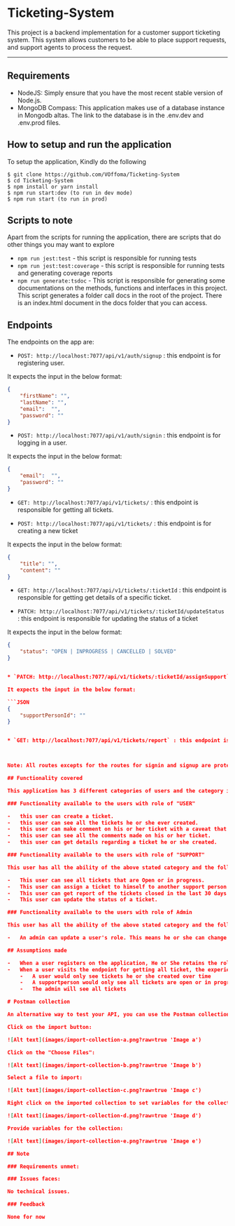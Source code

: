 # Ticketing-System

This project is a backend implementation for a customer support ticketing system. This system allows customers to be able to place support requests, and support agents to process the request.

---

## Requirements

-   NodeJS: Simply ensure that you have the most recent stable version of Node.js.
-   MongoDB Compass: This application makes use of a database instance in Mongodb altas. The link to the database is in the .env.dev and .env.prod files.

## How to setup and run the application

To setup the application, Kindly do the following

    $ git clone https://github.com/VOffoma/Ticketing-System
    $ cd Ticketing-System
    $ npm install or yarn install
    $ npm run start:dev (to run in dev mode)
    $ npm run start (to run in prod)

## Scripts to note

Apart from the scripts for running the application, there are scripts that do other things you may want to explore

-   `npm run jest:test` - this script is responsible for running tests
-   `npm run jest:test:coverage` - this script is responsible for running tests and generating coverage reports
-   `npm run generate:tsdoc` - This script is responsible for generating some documentations on the methods, functions and interfaces in this project. This script generates a folder call docs in the root of the project. There is an index.html document in the docs folder that you can access.

## Endpoints

The endpoints on the app are:

* `POST: http://localhost:7077/api/v1/auth/signup` : this endpoint is for registering user.

It expects the input in the below format:

```JSON
{
    "firstName": "",
    "lastName": "",
    "email":  "",
    "password": ""
}
```

* `POST: http://localhost:7077/api/v1/auth/signin` : this endpoint is for logging in a user.

It expects the input in the below format:

```JSON
{
    "email":  "",
    "password": ""
}
```

* `GET: http://localhost:7077/api/v1/tickets/` : this endpoint is responsible for getting all tickets.

* `POST: http://localhost:7077/api/v1/tickets/` : this endpoint is for creating a new ticket

It expects the input in the below format:

```JSON
{
    "title": "",
    "content": ""
}
```
* `GET: http://localhost:7077/api/v1/tickets/:ticketId` : this endpoint is responsible for getting get details of a specific ticket.

* `PATCH: http://localhost:7077/api/v1/tickets/:ticketId/updateStatus` : this endpoint is responsible for updating the status of a ticket

It expects the input in the below format:

```JSON
{
    "status": "OPEN | INPROGRESS | CANCELLED | SOLVED"
}


* `PATCH: http://localhost:7077/api/v1/tickets/:ticketId/assignSupport` : this endpoint is responsible for assigning a support person or self to a ticket. If supportPersonId is not supplied, then the logged in user is assigned the ticket

It expects the input in the below format:

```JSON
{
    "supportPersonId": ""
}


* `GET: http://localhost:7077/api/v1/tickets/report` : this endpoint is responsible for getting report of closed tickets in the last 30 days in csv format.



Note: All routes excepts for the routes for signin and signup are protected. Ensure the token you recieved after signin is sent back in the header 'x-access-token' when trying to access protected routes.

## Functionality covered

This application has 3 different categories of users and the category is determined by the role of the user. There are three roles: USER, SUPPORT and ADMIN.

### Functionality available to the users with role of "USER"

-   this user can create a ticket.
-   this user can see all the tickets he or she ever created.
-   this user can make comment on his or her ticket with a caveat that the support person has to comment first.
-   this user can see all the comments made on his or her ticket.
-   this user can get details regarding a ticket he or she created.

### Functionality available to the users with role of "SUPPORT"

This user has all the ability of the above stated category and the following below:

-   This user can see all tickets that are Open or in progress.
-   This user can assign a ticket to himself to another support person
-   This user can get report of the tickets closed in the last 30 days in csv format.
-   This user can update the status of a ticket.

### Functionality available to the users with role of Admin

This user has all the ability of the above stated category and the following below:

-   An admin can update a user's role. This means he or she can change a user's role from just user to support person

## Assumptions made

-   When a user registers on the application, He or She retains the role of 'USER' until the admin update the role to the something else
-   When a user visits the endpoint for getting all ticket, the experience is different depending on the role of the user
    -   A user would only see tickets he or she created over time
    -   A supportperson would only see all tickets are open or in progress
    -   The admin will see all tickets

# Postman collection

An alternative way to test your API, you can use the Postman collection that contains sample requests. You can find a Postman collection in this project. To import this collection, do the following.

Click on the import button:

![Alt text](images/import-collection-a.png?raw=true 'Image a')

Click on the "Choose Files":

![Alt text](images/import-collection-b.png?raw=true 'Image b')

Select a file to import:

![Alt text](images/import-collection-c.png?raw=true 'Image c')

Right click on the imported collection to set variables for the collection:

![Alt text](images/import-collection-d.png?raw=true 'Image d')

Provide variables for the collection:

![Alt text](images/import-collection-e.png?raw=true 'Image e')

## Note

### Requirements unmet:

### Issues faces:

No technical issues.

### Feedback

None for now
